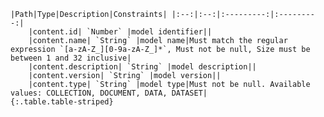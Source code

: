     |Path|Type|Description|Constraints| |:--:|:--:|:---------:|:---------:|
        |content.id| `Number` |model identifier||
        |content.name| `String` |model name|Must match the regular expression `[a-zA-Z_][0-9a-zA-Z_]*`, Must not be null, Size must be between 1 and 32 inclusive|
        |content.description| `String` |model description||
        |content.version| `String` |model version||
        |content.type| `String` |model type|Must not be null. Available values: COLLECTION, DOCUMENT, DATA, DATASET|
    {:.table.table-striped}
